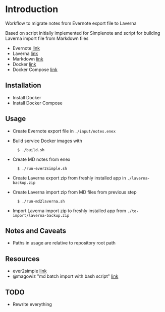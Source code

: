Introduction
============

Workflow to migrate notes from Evernote export file to Laverna

Based on script initially implemented for Simplenote and script for building Laverna import file from Markdown files

- Evernote [link](http://www.evernote.com)
- Laverna [link](https://laverna.cc)
- Markdown [link](http://daringfireball.net/projects/markdown/)
- Docker [link](https://www.docker.com/)
- Docker Compose [link](https://docs.docker.com/compose/install/)

Installation
------------

- Install Docker
- Install Docker Compose

Usage
-----

- Create Evernote export file in `./input/notes.enex`

- Build service Docker images with
    
		$ ./build.sh
    
- Create MD notes from enex
    
		$ ./run-ever2simple.sh
    
- Create Laverna export zip from freshly installed app in `./laverna-backup.zip`
    
- Create Laverna import zip from MD files from previous step
    
		$ ./run-md2laverna.sh

- Import Laverna import zip to freshly installed app from `./to-import/laverna-backup.zip`

Notes and Caveats
-----------------

- Paths in usage are relative to repository root path

Resources
-----

- ever2simple [link](http://github.com/claytron/ever2simple)
- @magowiz "md batch import with bash script" [link](https://github.com/Laverna/laverna/issues/508#issuecomment-239631953)

TODO
----

- Rewrite everything


